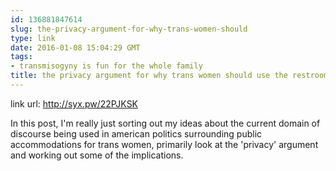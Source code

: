```yaml
---
id: 136881847614
slug: the-privacy-argument-for-why-trans-women-should
type: link
date: 2016-01-08 15:04:29 GMT
tags:
- transmisogyny is fun for the whole family
title: the privacy argument for why trans women should use the restroom
---
```

link url: http://syx.pw/22PJKSK

In this post, I'm really just sorting out my ideas about the current domain of discourse being used in american politics surrounding public accommodations for trans women, primarily look at the 'privacy' argument and working out some of the implications.